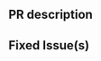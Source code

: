 <!-- Thanks for sending a pull request! Please check out our contribution guidelines: -->
<!-- https://github.com/hyperledger/besu-docs/blob/master/CONTRIBUTING.md -->

## PR description

## Fixed Issue(s)
<!-- Please link to fixed issue(s) here using format: fixes PAN-<Jira issue number> -->
<!-- Example: "fixes PAN-1234" -->
